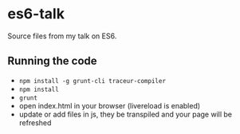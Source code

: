es6-talk
========

Source files from my talk on ES6.

Running the code
----------------

* `npm install -g grunt-cli traceur-compiler`
* `npm install`
* `grunt`
* open index.html in your browser (livereload is enabled)
* update or add files in js, they be transpiled and your page will be refreshed
